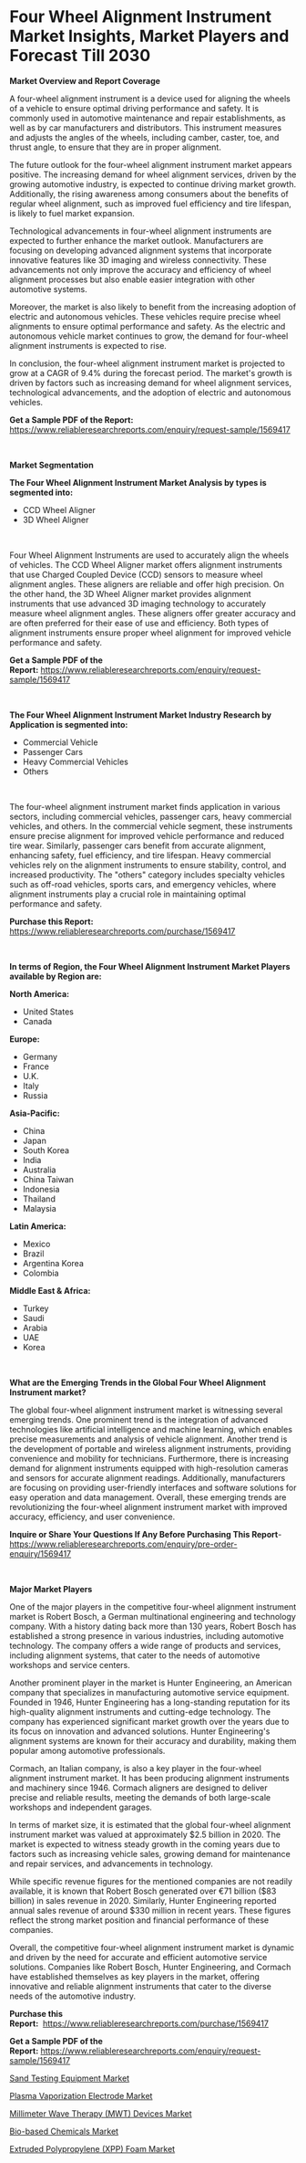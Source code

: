 <p><h1>Four Wheel Alignment Instrument Market Insights, Market Players and Forecast Till 2030</h1></p><p><strong>Market Overview and Report Coverage</strong></p>
<p><p>A four-wheel alignment instrument is a device used for aligning the wheels of a vehicle to ensure optimal driving performance and safety. It is commonly used in automotive maintenance and repair establishments, as well as by car manufacturers and distributors. This instrument measures and adjusts the angles of the wheels, including camber, caster, toe, and thrust angle, to ensure that they are in proper alignment.</p><p>The future outlook for the four-wheel alignment instrument market appears positive. The increasing demand for wheel alignment services, driven by the growing automotive industry, is expected to continue driving market growth. Additionally, the rising awareness among consumers about the benefits of regular wheel alignment, such as improved fuel efficiency and tire lifespan, is likely to fuel market expansion.</p><p>Technological advancements in four-wheel alignment instruments are expected to further enhance the market outlook. Manufacturers are focusing on developing advanced alignment systems that incorporate innovative features like 3D imaging and wireless connectivity. These advancements not only improve the accuracy and efficiency of wheel alignment processes but also enable easier integration with other automotive systems.</p><p>Moreover, the market is also likely to benefit from the increasing adoption of electric and autonomous vehicles. These vehicles require precise wheel alignments to ensure optimal performance and safety. As the electric and autonomous vehicle market continues to grow, the demand for four-wheel alignment instruments is expected to rise.</p><p>In conclusion, the four-wheel alignment instrument market is projected to grow at a CAGR of 9.4% during the forecast period. The market's growth is driven by factors such as increasing demand for wheel alignment services, technological advancements, and the adoption of electric and autonomous vehicles.</p></p>
<p><strong>Get a Sample PDF of the Report:</strong> <a href="https://www.reliableresearchreports.com/enquiry/request-sample/1569417">https://www.reliableresearchreports.com/enquiry/request-sample/1569417</a></p>
<p>&nbsp;</p>
<p><strong>Market Segmentation</strong></p>
<p><strong>The Four Wheel Alignment Instrument Market Analysis by types is segmented into:</strong></p>
<p><ul><li>CCD Wheel Aligner</li><li>3D Wheel Aligner</li></ul></p>
<p>&nbsp;</p>
<p><p>Four Wheel Alignment Instruments are used to accurately align the wheels of vehicles. The CCD Wheel Aligner market offers alignment instruments that use Charged Coupled Device (CCD) sensors to measure wheel alignment angles. These aligners are reliable and offer high precision. On the other hand, the 3D Wheel Aligner market provides alignment instruments that use advanced 3D imaging technology to accurately measure wheel alignment angles. These aligners offer greater accuracy and are often preferred for their ease of use and efficiency. Both types of alignment instruments ensure proper wheel alignment for improved vehicle performance and safety.</p></p>
<p><strong>Get a Sample PDF of the Report:</strong>&nbsp;<a href="https://www.reliableresearchreports.com/enquiry/request-sample/1569417">https://www.reliableresearchreports.com/enquiry/request-sample/1569417</a></p>
<p>&nbsp;</p>
<p><strong>The Four Wheel Alignment Instrument Market Industry Research by Application is segmented into:</strong></p>
<p><ul><li>Commercial Vehicle</li><li>Passenger Cars</li><li>Heavy Commercial Vehicles</li><li>Others</li></ul></p>
<p>&nbsp;</p>
<p><p>The four-wheel alignment instrument market finds application in various sectors, including commercial vehicles, passenger cars, heavy commercial vehicles, and others. In the commercial vehicle segment, these instruments ensure precise alignment for improved vehicle performance and reduced tire wear. Similarly, passenger cars benefit from accurate alignment, enhancing safety, fuel efficiency, and tire lifespan. Heavy commercial vehicles rely on the alignment instruments to ensure stability, control, and increased productivity. The "others" category includes specialty vehicles such as off-road vehicles, sports cars, and emergency vehicles, where alignment instruments play a crucial role in maintaining optimal performance and safety.</p></p>
<p><strong>Purchase this Report:</strong>&nbsp; <a href="https://www.reliableresearchreports.com/purchase/1569417">https://www.reliableresearchreports.com/purchase/1569417</a></p>
<p>&nbsp;</p>
<p><strong>In terms of Region, the Four Wheel Alignment Instrument Market Players available by Region are:</strong></p>
<p>
    <p> <strong> North America: </strong>
        <ul>
            <li>United States</li>
            <li>Canada</li>
        </ul>
        </p> 
    <p> <strong> Europe: </strong>
        <ul>
            <li>Germany</li>
            <li>France</li>
            <li>U.K.</li>
            <li>Italy</li>
            <li>Russia</li>
        </ul>
        </p> 
    <p> <strong> Asia-Pacific: </strong>
        <ul>
            <li>China</li>
            <li>Japan</li>
            <li>South Korea</li>
            <li>India</li>
            <li>Australia</li>
            <li>China Taiwan</li>
            <li>Indonesia</li>
            <li>Thailand</li>
            <li>Malaysia</li>
        </ul>
        </p> 
    <p> <strong> Latin America: </strong>
        <ul>
            <li>Mexico</li>
            <li>Brazil</li>
            <li>Argentina Korea</li>
            <li>Colombia</li>
        </ul>
        </p> 
    <p> <strong> Middle East & Africa: </strong>
        <ul>
            <li>Turkey</li>
            <li>Saudi</li>
            <li>Arabia</li>
            <li>UAE</li>
            <li>Korea</li>
        </ul>
    </p>
    </p>
<p>&nbsp;</p>
<p><strong>What are the Emerging Trends in the Global Four Wheel Alignment Instrument market?</strong></p>
<p><p>The global four-wheel alignment instrument market is witnessing several emerging trends. One prominent trend is the integration of advanced technologies like artificial intelligence and machine learning, which enables precise measurements and analysis of vehicle alignment. Another trend is the development of portable and wireless alignment instruments, providing convenience and mobility for technicians. Furthermore, there is increasing demand for alignment instruments equipped with high-resolution cameras and sensors for accurate alignment readings. Additionally, manufacturers are focusing on providing user-friendly interfaces and software solutions for easy operation and data management. Overall, these emerging trends are revolutionizing the four-wheel alignment instrument market with improved accuracy, efficiency, and user convenience.</p></p>
<p><strong>Inquire or Share Your Questions If Any Before Purchasing This Report</strong>- <a href="https://www.reliableresearchreports.com/enquiry/pre-order-enquiry/1569417">https://www.reliableresearchreports.com/enquiry/pre-order-enquiry/1569417</a></p>
<p>&nbsp;</p>
<p><strong>Major Market Players</strong></p>
<p><p>One of the major players in the competitive four-wheel alignment instrument market is Robert Bosch, a German multinational engineering and technology company. With a history dating back more than 130 years, Robert Bosch has established a strong presence in various industries, including automotive technology. The company offers a wide range of products and services, including alignment systems, that cater to the needs of automotive workshops and service centers. </p><p>Another prominent player in the market is Hunter Engineering, an American company that specializes in manufacturing automotive service equipment. Founded in 1946, Hunter Engineering has a long-standing reputation for its high-quality alignment instruments and cutting-edge technology. The company has experienced significant market growth over the years due to its focus on innovation and advanced solutions. Hunter Engineering's alignment systems are known for their accuracy and durability, making them popular among automotive professionals.</p><p>Cormach, an Italian company, is also a key player in the four-wheel alignment instrument market. It has been producing alignment instruments and machinery since 1946. Cormach aligners are designed to deliver precise and reliable results, meeting the demands of both large-scale workshops and independent garages.</p><p>In terms of market size, it is estimated that the global four-wheel alignment instrument market was valued at approximately $2.5 billion in 2020. The market is expected to witness steady growth in the coming years due to factors such as increasing vehicle sales, growing demand for maintenance and repair services, and advancements in technology.</p><p>While specific revenue figures for the mentioned companies are not readily available, it is known that Robert Bosch generated over €71 billion ($83 billion) in sales revenue in 2020. Similarly, Hunter Engineering reported annual sales revenue of around $330 million in recent years. These figures reflect the strong market position and financial performance of these companies.</p><p>Overall, the competitive four-wheel alignment instrument market is dynamic and driven by the need for accurate and efficient automotive service solutions. Companies like Robert Bosch, Hunter Engineering, and Cormach have established themselves as key players in the market, offering innovative and reliable alignment instruments that cater to the diverse needs of the automotive industry.</p></p>
<p><strong>Purchase this Report:</strong>&nbsp;&nbsp;<a href="https://www.reliableresearchreports.com/purchase/1569417">https://www.reliableresearchreports.com/purchase/1569417</a></p>
<p></p>
<p><strong>Get a Sample PDF of the Report:</strong>&nbsp;<a href="https://www.reliableresearchreports.com/enquiry/request-sample/1569417">https://www.reliableresearchreports.com/enquiry/request-sample/1569417</a></p>
<p><p><a href="https://github.com/PeterParrish5/Market-Research-Report-List-1/blob/main/sand-testing-equipment-market.md">Sand Testing Equipment Market</a></p><p><a href="https://www.linkedin.com/pulse/plasma-vaporization-electrode-market-size-growth-forecast-vhbdc/">Plasma Vaporization Electrode Market</a></p><p><a href="https://www.linkedin.com/pulse/decoding-millimeter-wave-therapy-mwt-devices-market-deep-dive-w0ejf/">Millimeter Wave Therapy (MWT) Devices Market</a></p><p><a href="https://medium.com/@paulmcglynn6456/bio-based-chemicals-market-share-evolution-and-market-growth-trends-2023-2030-c9330edb5252">Bio-based Chemicals Market</a></p><p><a href="https://medium.com/@merrittrice2023/extruded-polypropylene-xpp-foam-market-the-key-to-successful-business-strategy-forecast-till-8cab7ddb7e8a">Extruded Polypropylene (XPP) Foam Market</a></p></p>